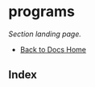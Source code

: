 # programs

_Section landing page._

- [Back to Docs Home](../README.md)

<!-- AUTO-INDEX:BEGIN -->

## Index


<!-- AUTO-INDEX:END -->

